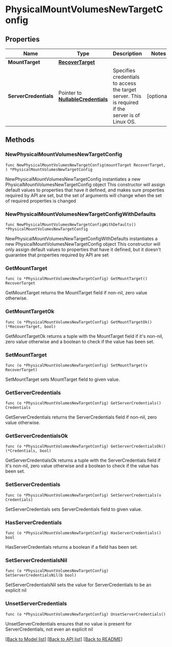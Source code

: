 # PhysicalMountVolumesNewTargetConfig

## Properties

Name | Type | Description | Notes
------------ | ------------- | ------------- | -------------
**MountTarget** | [**RecoverTarget**](RecoverTarget.md) |  | 
**ServerCredentials** | Pointer to [**NullableCredentials**](Credentials.md) | Specifies credentials to access the target server. This is required if the server is of Linux OS. | [optional] 

## Methods

### NewPhysicalMountVolumesNewTargetConfig

`func NewPhysicalMountVolumesNewTargetConfig(mountTarget RecoverTarget, ) *PhysicalMountVolumesNewTargetConfig`

NewPhysicalMountVolumesNewTargetConfig instantiates a new PhysicalMountVolumesNewTargetConfig object
This constructor will assign default values to properties that have it defined,
and makes sure properties required by API are set, but the set of arguments
will change when the set of required properties is changed

### NewPhysicalMountVolumesNewTargetConfigWithDefaults

`func NewPhysicalMountVolumesNewTargetConfigWithDefaults() *PhysicalMountVolumesNewTargetConfig`

NewPhysicalMountVolumesNewTargetConfigWithDefaults instantiates a new PhysicalMountVolumesNewTargetConfig object
This constructor will only assign default values to properties that have it defined,
but it doesn't guarantee that properties required by API are set

### GetMountTarget

`func (o *PhysicalMountVolumesNewTargetConfig) GetMountTarget() RecoverTarget`

GetMountTarget returns the MountTarget field if non-nil, zero value otherwise.

### GetMountTargetOk

`func (o *PhysicalMountVolumesNewTargetConfig) GetMountTargetOk() (*RecoverTarget, bool)`

GetMountTargetOk returns a tuple with the MountTarget field if it's non-nil, zero value otherwise
and a boolean to check if the value has been set.

### SetMountTarget

`func (o *PhysicalMountVolumesNewTargetConfig) SetMountTarget(v RecoverTarget)`

SetMountTarget sets MountTarget field to given value.


### GetServerCredentials

`func (o *PhysicalMountVolumesNewTargetConfig) GetServerCredentials() Credentials`

GetServerCredentials returns the ServerCredentials field if non-nil, zero value otherwise.

### GetServerCredentialsOk

`func (o *PhysicalMountVolumesNewTargetConfig) GetServerCredentialsOk() (*Credentials, bool)`

GetServerCredentialsOk returns a tuple with the ServerCredentials field if it's non-nil, zero value otherwise
and a boolean to check if the value has been set.

### SetServerCredentials

`func (o *PhysicalMountVolumesNewTargetConfig) SetServerCredentials(v Credentials)`

SetServerCredentials sets ServerCredentials field to given value.

### HasServerCredentials

`func (o *PhysicalMountVolumesNewTargetConfig) HasServerCredentials() bool`

HasServerCredentials returns a boolean if a field has been set.

### SetServerCredentialsNil

`func (o *PhysicalMountVolumesNewTargetConfig) SetServerCredentialsNil(b bool)`

 SetServerCredentialsNil sets the value for ServerCredentials to be an explicit nil

### UnsetServerCredentials
`func (o *PhysicalMountVolumesNewTargetConfig) UnsetServerCredentials()`

UnsetServerCredentials ensures that no value is present for ServerCredentials, not even an explicit nil

[[Back to Model list]](../README.md#documentation-for-models) [[Back to API list]](../README.md#documentation-for-api-endpoints) [[Back to README]](../README.md)


